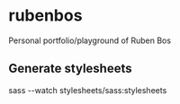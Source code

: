 # rubenbos
Personal portfolio/playground of Ruben Bos

## Generate stylesheets
sass --watch stylesheets/sass:stylesheets
